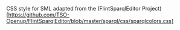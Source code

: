 CSS style for SML adapted from the (FlintSparqlEditor Project)[https://github.com/TSO-Openup/FlintSparqlEditor/blob/master/sparql/css/sparqlcolors.css]
